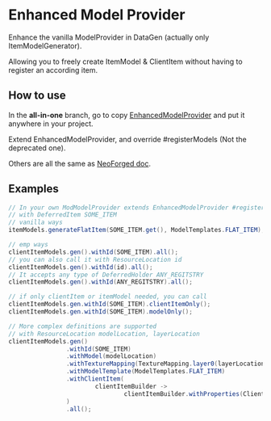 # Enhanced Model Provider

Enhance the vanilla ModelProvider in DataGen (actually only ItemModelGenerator).

Allowing you to freely create ItemModel & ClientItem without having to register an according item.

## How to use

In the **all-in-one** branch, go to copy [EnhancedModelProvider](src/main/java/com/lnatit/emp/data/EnhancedModelProvider.java) and put it anywhere in your project.

Extend EnhancedModelProvider, and override #registerModels (Not the deprecated one).

Others are all the same as [NeoForged doc](https://docs.neoforged.net/docs/resources/client/models/datagen#modelprovider).

## Examples

```java
// In your own ModModelProvider extends EnhancedModelProvider #registerModels(BlockModelGenerators, ItemModelGenerators, ClientItemModelGenerators)
// with DeferredItem SOME_ITEM
// vanilla ways
itemModels.generateFlatItem(SOME_ITEM.get(), ModelTemplates.FLAT_ITEM);

// emp ways
clientItemModels.gen().withId(SOME_ITEM).all();
// you can also call it with ResourceLocation id
clientItemModels.gen().withId(id).all();
// It accepts any type of DeferredHolder ANY_REGITSTRY
clientItemModels.gen().withId(ANY_REGITSTRY).all();

// if only clientItem or itemModel needed, you can call
clientItemModels.gen.withId(SOME_ITEM).clientItemOnly();
clientItemModels.gen.withId(SOME_ITEM).modelOnly();

// More complex definitions are supported
// with ResourceLocation modelLocation, layerLocation
clientItemModels.gen()
                .withId(SOME_ITEM)
                .withModel(modelLocation)
                .withTextureMapping(TextureMapping.layer0(layerLocation))
                .withModelTemplate(ModelTemplates.FLAT_ITEM)
                .withClientItem(
                        clientItemBuilder ->
                                clientItemBuilder.withProperties(ClientItem.Properties.DEFAULT).build()
                )
                .all();
```
